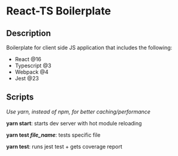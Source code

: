 # React-TS Boilerplate

## Description

Boilerplate for client side JS application that includes the following:

- React @16
- Typescript @3
- Webpack @4
- Jest @23

## Scripts

_Use yarn, instead of npm, for better caching/performance_

**yarn start**: starts dev server with hot module reloading

**yarn test _file_name_**: tests specific file

**yarn test**: runs jest test + gets coverage report
